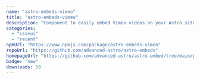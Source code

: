 ```yaml
---
name: "astro-embeds-vimeo"
title: "astro-embeds-vimeo"
description: "Component to easily embed Vimeo videos on your Astro site"
categories:
  - "css+ui"
  - "recent"
npmUrl: "https://www.npmjs.com/package/astro-embeds-vimeo"
repoUrl: "https://github.com/advanced-astro/astro-embeds"
homepageUrl: "https://github.com/advanced-astro/astro-embed/tree/main/packages/astro-embeds-vimeo#readme"
badge: "new"
downloads: 58
---
```

